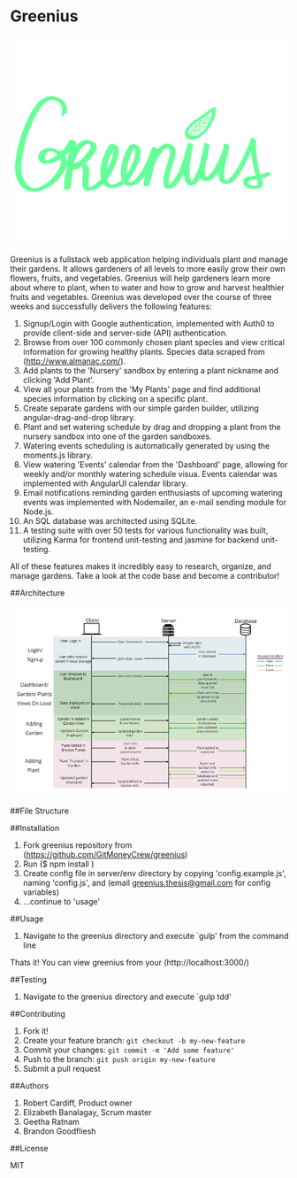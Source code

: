 # Greenius

![](client/assets/img/GreeniusLogo.png)

Greenius is a fullstack web application helping individuals plant and manage their gardens. It allows gardeners of all levels to more easily grow their own flowers, fruits, and vegetables. Greenius will help gardeners learn more about where to plant, when to water and how to grow and harvest healthier fruits and vegetables. Greenius was developed over the course of three weeks and successfully delivers the following features:

1. Signup/Login with Google authentication, implemented with Auth0 to provide client-side and server-side (API) authentication.
2. Browse from over 100 commonly chosen plant species and view critical information for growing healthy plants. Species data scraped from (http://www.almanac.com/).
3. Add plants to the 'Nursery' sandbox by entering a plant nickname and clicking 'Add Plant'.
4. View all your plants from the 'My Plants' page and find additional species information by clicking on a specific plant.
5. Create separate gardens with our simple garden builder, utilizing angular-drag-and-drop library.
6. Plant and set watering schedule by drag and dropping a plant from the nursery sandbox into one of the garden sandboxes. 
7. Watering events scheduling is automatically generated by using the moments.js library.
8. View watering 'Events' calendar from the 'Dashboard' page, allowing for weekly and/or monthly watering schedule visua. Events calendar was implemented with AngularUI calendar library.
9. Email notifications reminding garden enthusiasts of upcoming watering events was implemented with Nodemailer, an e-mail sending module for Node.js.
10. An SQL database was architected using SQLite.
11. A testing suite with over 50 tests for various functionality was built, utilizing Karma for frontend unit-testing and jasmine for backend unit-testing.

All of these features makes it incredibly easy to research, organize, and manage gardens. Take a look at the code base and become a contributor!

##Architecture

![](client/assets/img/greeniusArchitecture.png)

##File Structure

##Installation

1. Fork greenius repository from (https://github.com/GitMoneyCrew/greenius)
2. Run ($ npm install )
3. Create config file in server/env directory by copying 'config.example.js', naming 'config.js', and (email greenius.thesis@gmail.com for config variables)
4. ...continue to 'usage'

##Usage

1. Navigate to the greenius directory and execute `gulp' from the command line

Thats it! You can view greenius from your (http://localhost:3000/)

##Testing

1. Navigate to the greenius directory and execute `gulp tdd' 

##Contributing

1. Fork it!
2. Create your feature branch: `git checkout -b my-new-feature`
3. Commit your changes: `git commit -m 'Add some feature'`
4. Push to the branch: `git push origin my-new-feature`
5. Submit a pull request

##Authors
1. Robert Cardiff, Product owner
2. Elizabeth Banalagay, Scrum master
3. Geetha Ratnam
4. Brandon Goodfliesh

##License

MIT